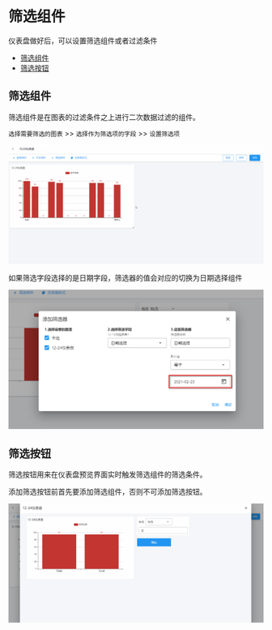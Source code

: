 # 筛选组件

仪表盘做好后，可以设置筛选组件或者过滤条件

- [筛选组件](#筛选组件)
- [筛选按钮](筛选按钮)

## <span id='筛选组件'>筛选组件</span>

筛选组件是在图表的过滤条件之上进行二次数据过滤的组件。

`选择需要筛选的图表` >> `选择作为筛选项的字段` >> `设置筛选项`

![](./images/create-filter.gif)

如果筛选字段选择的是日期字段，筛选器的值会对应的切换为日期选择组件

![日期筛选](./images/filter-calander.png)

## <span id='筛选按钮'>筛选按钮</span>

筛选按钮用来在仪表盘预览界面实时触发筛选组件的筛选条件。

添加筛选按钮前首先要添加筛选组件，否则不可添加筛选按钮。

![筛选按钮](./images/filter-button.gif)